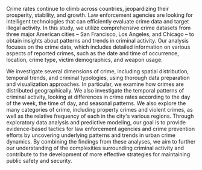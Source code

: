 Crime rates continue to climb across countries, jeopardizing their prosperity, stability, and growth.
Law enforcement agencies are looking for intelligent technologies that can efficiently evaluate crime
data and target illegal activity. In this study, we utilize comprehensive crime datasets from three
major American cities – San Francisco, Los Angeles, and Chicago – to obtain insights about patterns
and trends in criminal activity. Our analysis focuses on the crime data, which includes detailed
information on various aspects of reported crimes, such as the date and time of occurrence, location,
crime type, victim demographics, and weapon usage.

We investigate several dimensions of crime, including spatial distribution, temporal trends, and
criminal typologies, using thorough data preparation and visualization approaches. In particular, we
examine how crimes are distributed geographically. We also investigate the temporal patterns of
criminal activity, looking at differences in crime rates according to the day of the week, the time of
day, and seasonal patterns. We also explore the many categories of crime, including property crimes
and violent crimes, as well as the relative frequency of each in the city's various regions.
Through exploratory data analysis and predictive modeling, our goal is to provide evidence-based
tactics for law enforcement agencies and crime prevention efforts by uncovering underlying patterns
and trends in urban crime dynamics. By combining the findings from these analyses, we aim to
further our understanding of the complexities surrounding criminal activity and contribute to the
development of more effective strategies for maintaining public safety and security.
